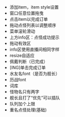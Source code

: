- 添加item，item style设置
- 窗口任意位置拖曳
- 点击item以完成订单
- 拖动点怪列表以调整顺序
- 菜单滚轮滑动
- 上方info区：点怪成功提示
- 拖动有效区
- info区使用直播间相同字样
- resize自适应
- 佩戴判断（已完成）
- [ING]单击完成订单
- 水友名font（是否为舰长）
- 历战font
- 词库
- 怪物名只有两字
- 舰长且打了“优先”可以插队
- 队列加个上限
- 重名点怪处理(基础)